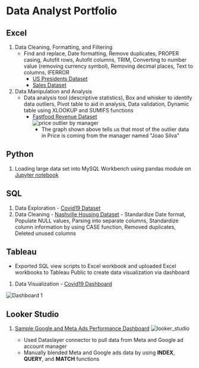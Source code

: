 # Data Analyst Portfolio

## Excel
1. Data Cleaning, Formatting, and Filtering
   - Find and replace, Date formatting, Remove duplicates, PROPER casing, Autofit rows, Autofit columns, TRIM, Converting to number value (removing currency symbol), Removing decimal places, Text to columns, IFERROR
      - [US Presidents Dataset](https://github.com/annakatrinatejero/portfolio/blob/main/Excel%20-%20Data%20Cleaning%20(US%20Presidents%20Dataset).xlsx)
      - [Sales Dataset](https://github.com/annakatrinatejero/portfolio/blob/cff30c5fc55ab29dae9d3cbd074ccae02f8625af/Excel%20-%20Data%20Cleaning%20(Sales%20Dataset).xlsx)
2. Data Manipulation and Analysis
   - Data analysis tool (descriptive statistics), Box and whisker to identify data outliers, Pivot table to aid in analysis, Data validation, Dynamic table using XLOOKUP and SUMIFS functions
      - [Fastfood Revenue Dataset](https://github.com/annakatrinatejero/portfolio/blob/5d12d5e375bb4cc534b669976c06ffd36fc85729/Excel%20-%20Data%20Transformation%20and%20Analysis%20(Fastfood%20Revenue%20Dataset).xlsx)  
![price outlier by manager](https://github.com/annakatrinatejero/portfolio/assets/166871954/a4ca42ae-689f-4c1f-9d74-a99a701fab24)
         - The graph shown above tells us that most of the outlier data in Price is coming from the manager named "Joao Silva"

## Python
1. Loading large data set into MySQL Workbench using pandas module on [Jupyter notebook](https://github.com/annakatrinatejero/portfolio/blob/14182031a187eb13264603a18d98969d1e7c9b21/CovidDeaths.ipynb)

## SQL
1. Data Exploration - [Covid19 Dataset](https://github.com/annakatrinatejero/portfolio/blob/26b2f0e7947ddc481a08dc7743b5c4f6d3e0ea8e/coviddeaths.sql)
2. Data Cleaning - [Nashville Housing Dataset](https://github.com/annakatrinatejero/portfolio/blob/0d591fd2ffa72de6ade9cdeb8f8a7a02b7c2fc26/SQL%20-Data%20Cleaning%20(Nashvillehousing2).sql)
                     - Standardize Date format, Populate NULL values, Parsing into separate columns, Standardize column information by using CASE function, Removed duplicates, Deleted unused columns

## Tableau
- Exported SQL view scripts to Excel workbook and uploaded Excel workbooks to Tableau Public to create data visualization via dashboard
1. Data Visualization - [Covid19 Dashboard](https://public.tableau.com/shared/TFDZYNNZT?:display_count=n&:origin=viz_share_link)


![Dashboard 1](https://github.com/annakatrinatejero/portfolio/assets/166871954/274fde37-e9ee-4d64-a3bf-01b64efb52a7)

## Looker Studio
1. [Sample Google and Meta Ads Performance Dashboard](https://lookerstudio.google.com/u/0/reporting/2cd9c4e8-487d-4468-bdf5-2439e8683d5f/page/NashD)
![looker_studio](https://github.com/annakatrinatejero/portfolio/assets/166871954/bceca9cf-dcca-4f01-a163-e06c300467cc)
                        
   - Used Dataslayer connector to pull data from Meta and Google ad account manager
   - Manually blended Meta and Google ads data by using **INDEX**, **QUERY**, and **MATCH** functions


